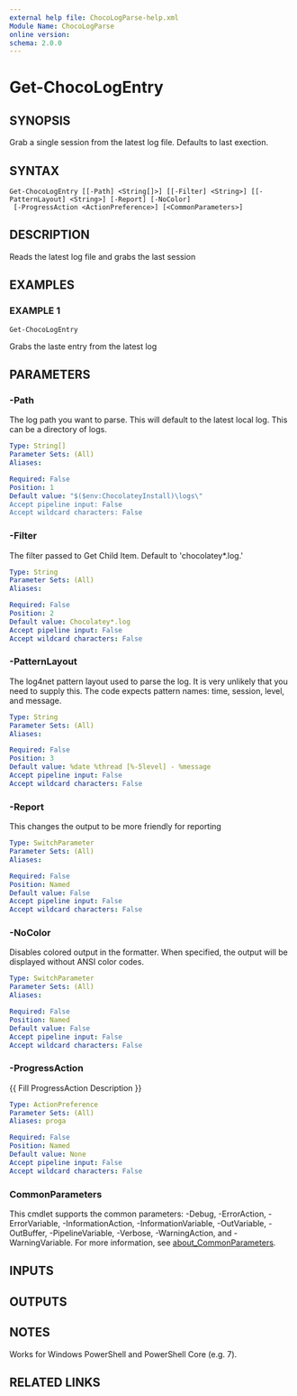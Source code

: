 ```yaml
---
external help file: ChocoLogParse-help.xml
Module Name: ChocoLogParse
online version:
schema: 2.0.0
---
```


# Get-ChocoLogEntry

## SYNOPSIS
Grab a single session from the latest log file.
Defaults to last exection.

## SYNTAX

```
Get-ChocoLogEntry [[-Path] <String[]>] [[-Filter] <String>] [[-PatternLayout] <String>] [-Report] [-NoColor]
 [-ProgressAction <ActionPreference>] [<CommonParameters>]
```

## DESCRIPTION
Reads the latest log file and grabs the last session

## EXAMPLES

### EXAMPLE 1
```
Get-ChocoLogEntry
```

Grabs the laste entry from the latest log

## PARAMETERS

### -Path
The log path you want to parse.
This will default to the latest local log.
This can be a directory of logs.

```yaml
Type: String[]
Parameter Sets: (All)
Aliases:

Required: False
Position: 1
Default value: "$($env:ChocolateyInstall)\logs\"
Accept pipeline input: False
Accept wildcard characters: False
```

### -Filter
The filter passed to Get Child Item.
Default to 'chocolatey*.log.'

```yaml
Type: String
Parameter Sets: (All)
Aliases:

Required: False
Position: 2
Default value: Chocolatey*.log
Accept pipeline input: False
Accept wildcard characters: False
```

### -PatternLayout
The log4net pattern layout used to parse the log.
It is very unlikely that you
need to supply this.
The code expects pattern names: time, session, level, and
message.

```yaml
Type: String
Parameter Sets: (All)
Aliases:

Required: False
Position: 3
Default value: %date %thread [%-5level] - %message
Accept pipeline input: False
Accept wildcard characters: False
```

### -Report
This changes the output to be more friendly for reporting

```yaml
Type: SwitchParameter
Parameter Sets: (All)
Aliases:

Required: False
Position: Named
Default value: False
Accept pipeline input: False
Accept wildcard characters: False
```

### -NoColor
Disables colored output in the formatter. When specified, the output will be
displayed without ANSI color codes.

```yaml
Type: SwitchParameter
Parameter Sets: (All)
Aliases:

Required: False
Position: Named
Default value: False
Accept pipeline input: False
Accept wildcard characters: False
```

### -ProgressAction
{{ Fill ProgressAction Description }}

```yaml
Type: ActionPreference
Parameter Sets: (All)
Aliases: proga

Required: False
Position: Named
Default value: None
Accept pipeline input: False
Accept wildcard characters: False
```

### CommonParameters
This cmdlet supports the common parameters: -Debug, -ErrorAction, -ErrorVariable, -InformationAction, -InformationVariable, -OutVariable, -OutBuffer, -PipelineVariable, -Verbose, -WarningAction, and -WarningVariable. For more information, see [about_CommonParameters](http://go.microsoft.com/fwlink/?LinkID=113216).

## INPUTS

## OUTPUTS

## NOTES
Works for Windows PowerShell and PowerShell Core (e.g.
7).

## RELATED LINKS
